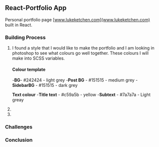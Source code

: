 ## React-Portfolio App

Personal portfolio page [www.lukeketchen.com](www.lukeketchen.com) built in React.

### Building Process

1. I found a style that I would like to make the portfolio and I am looking in photoshop to see what colours go well together. These colours I will make into SCSS variables.

   #### Colour template

   -**BG**- #242424 - light grey -**Post BG** - #151515 - medium grey -**SidebarBG** - #151515 - dark grey

   **Text colour** -**Title text** - #c59a5b - yellow -**Subtext** - #7a7a7a - Light greay

2.

3.

### Challenges

### Conclusion
